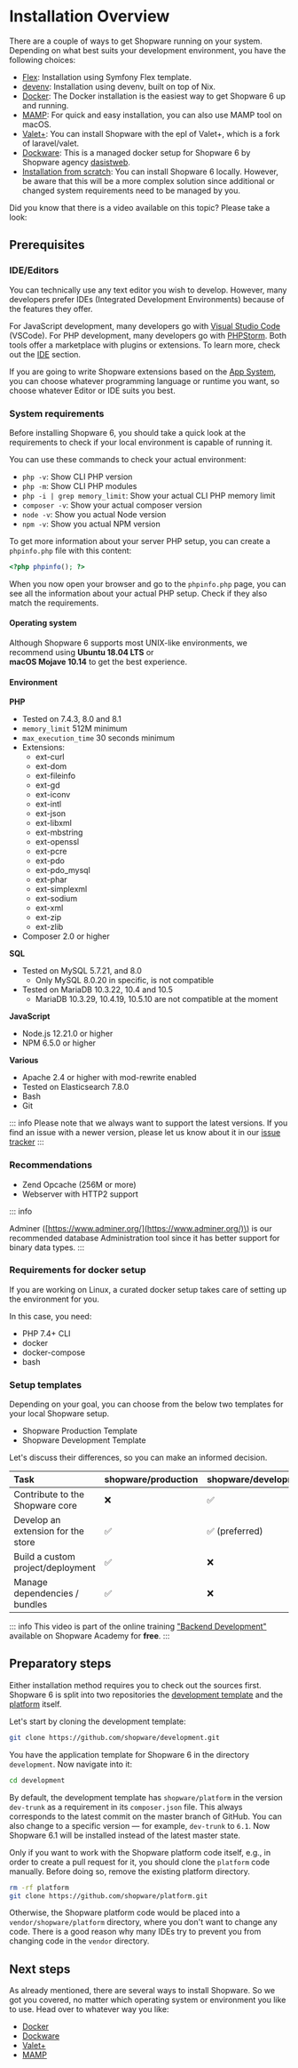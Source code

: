 # Installation Overview

There are a couple of ways to get Shopware running on your system. Depending on what best suits your development environment, you have the following choices:

* [Flex](flex): Installation using Symfony Flex template.
* [devenv](devenv): Installation using devenv, built on top of Nix.
* [Docker](docker): The Docker installation is the easiest way to get Shopware 6 up and running.
* [MAMP](mamp): For quick and easy installation, you can also use MAMP tool on macOS.
* [Valet+](valet): You can install Shopware with the epl of Valet+, which is a fork of laravel/valet.
* [Dockware](dockware): This is a managed docker setup for Shopware 6 by Shopware agency [dasistweb](https://www.dasistweb.de/).
* [Installation from scratch](from-scratch): You can install Shopware 6 locally. However, be aware that this will be a more complex solution since additional or changed system requirements need to be managed by you.

Did you know that there is a video available on this topic? Please take a look:

<PageRef page="https://www.youtube.com/watch?v=ML1QyUr0wsk" title="" target="_blank" />

## Prerequisites

### IDE/Editors

You can technically use any text editor you wish to develop. However, many developers prefer IDEs (Integrated Development Environments) because of the features they offer.

For JavaScript development, many developers go with [Visual Studio Code](https://code.visualstudio.com/) (VSCode). For PHP development, many developers go with [PHPStorm](https://www.jetbrains.com/phpstorm/). Both tools offer a marketplace with plugins or extensions. To learn more, check out the [IDE](../../resources/tooling/ide) section.

If you are going to write Shopware extensions based on the [App System](../../concepts/extensions/apps-concept), you can choose whatever programming language or runtime you want, so choose whatever Editor or IDE suits you best.

### System requirements

Before installing Shopware 6, you should take a quick look at the requirements to check if your local environment is capable of running it.

You can use these commands to check your actual environment:

* `php -v`: Show CLI PHP version
* `php -m`: Show CLI PHP modules
* `php -i | grep memory_limit`: Show your actual CLI PHP memory limit
* `composer -v`: Show your actual composer version
* `node -v`: Show you actual Node version
* `npm -v`: Show you actual NPM version

To get more information about your server PHP setup, you can create a `phpinfo.php` file with this content:

```php
<?php phpinfo(); ?>
```

When you now open your browser and go to the `phpinfo.php` page, you can see all the information about your actual PHP setup. Check if they also match the requirements.

#### Operating system

Although Shopware 6 supports most UNIX-like environments, we recommend using **Ubuntu 18.04 LTS** or  
**macOS Mojave 10.14** to get the best experience.

#### Environment

**PHP**

* Tested on 7.4.3, 8.0 and 8.1
* `memory_limit` 512M minimum
* `max_execution_time` 30 seconds minimum
* Extensions:
  * ext-curl
  * ext-dom  
  * ext-fileinfo  
  * ext-gd  
  * ext-iconv  
  * ext-intl  
  * ext-json  
  * ext-libxml  
  * ext-mbstring  
  * ext-openssl  
  * ext-pcre  
  * ext-pdo  
  * ext-pdo\_mysql  
  * ext-phar  
  * ext-simplexml
  * ext-sodium
  * ext-xml  
  * ext-zip  
  * ext-zlib
* Composer 2.0 or higher

**SQL**

* Tested on MySQL 5.7.21, and 8.0
  * Only MySQL 8.0.20 in specific, is not compatible
* Tested on MariaDB 10.3.22, 10.4 and 10.5
  * MariaDB 10.3.29, 10.4.19, 10.5.10 are not compatible at the moment

**JavaScript**

* Node.js 12.21.0 or higher
* NPM 6.5.0 or higher

**Various**

* Apache 2.4 or higher with mod-rewrite enabled
* Tested on Elasticsearch 7.8.0
* Bash
* Git

::: info
Please note that we always want to support the latest versions. If you find an issue with a newer version, please let us know about it in our [issue tracker](https://issues.shopware.com)
:::

### Recommendations

* Zend Opcache \(256M or more\)
* Webserver with HTTP2 support

::: info

Adminer \([https://www.adminer.org/](https://www.adminer.org/)\) is our recommended database Administration tool since it has better support for binary data types.
:::

### Requirements for docker setup

If you are working on Linux, a curated docker setup takes care of setting up the environment for you.

In this case, you need:

* PHP 7.4+ CLI
* docker
* docker-compose
* bash

### Setup templates

Depending on your goal, you can choose from the below two templates for your local Shopware setup.

* Shopware Production Template
* Shopware Development Template

Let's discuss their differences, so you can make an informed decision.

| Task | shopware/production | shopware/development |
| :--- | :--- | :--- |
| Contribute to the Shopware core | ❌ | ✅ |
| Develop an extension for the store | ✅ | ✅ \(preferred\) |
| Build a custom project/deployment | ✅ | ❌ |
| Manage dependencies / bundles | ✅ | ❌ |

<PageRef page="https://www.youtube.com/watch?v=ML1QyUr0wsk" title="" target="_blank" />

::: info
This video is part of the online training ["Backend Development"](https://academy.shopware.com/courses/shopware-6-backend-development-with-jisse-reitsma) available on Shopware Academy for **free**.
:::

## Preparatory steps

Either installation method requires you to check out the sources first. Shopware 6 is split into two repositories the [development template](https://github.com/shopware/development) and the [platform](https://github.com/shopware/platform) itself.

Let's start by cloning the development template:

```bash
git clone https://github.com/shopware/development.git
```

You have the application template for Shopware 6 in the directory `development`. Now navigate into it:

```bash
cd development
```

By default, the development template has `shopware/platform` in the version `dev-trunk` as a requirement in its `composer.json` file. This always corresponds to the latest commit on the master branch of GitHub. You can also change to a specific version — for example, `dev-trunk` to `6.1`. Now Shopware 6.1 will be installed instead of the latest master state.

Only if you want to work with the Shopware platform code itself, e.g., in order to create a pull request for it, you should clone the `platform` code manually. Before doing so, remove the existing platform directory.

```bash
rm -rf platform
git clone https://github.com/shopware/platform.git
```

Otherwise, the Shopware platform code would be placed into a `vendor/shopware/platform` directory, where you don't want to change any code. There is a good reason why many IDEs try to prevent you from changing code in the `vendor` directory.

## Next steps

As already mentioned, there are several ways to install Shopware. So we got you covered, no matter which operating system or environment you like to use. Head over to whatever way you like:

* [Docker](docker)
* [Dockware](dockware)
* [Valet+](valet)
* [MAMP](mamp)
